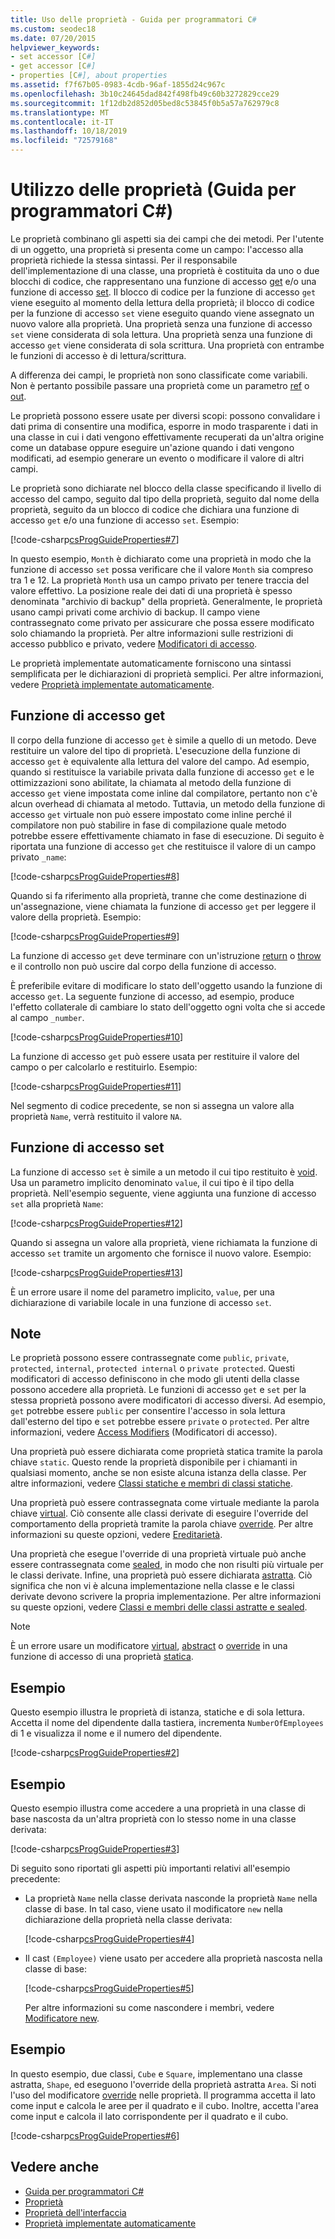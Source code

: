 ```yaml
---
title: Uso delle proprietà - Guida per programmatori C#
ms.custom: seodec18
ms.date: 07/20/2015
helpviewer_keywords:
- set accessor [C#]
- get accessor [C#]
- properties [C#], about properties
ms.assetid: f7f67b05-0983-4cdb-96af-1855d24c967c
ms.openlocfilehash: 3b10c24645dad842f498fb49c60b3272829cce29
ms.sourcegitcommit: 1f12db2d852d05bed8c53845f0b5a57a762979c8
ms.translationtype: MT
ms.contentlocale: it-IT
ms.lasthandoff: 10/18/2019
ms.locfileid: "72579168"
---
```

# <a name="using-properties-c-programming-guide"></a>Utilizzo delle proprietà (Guida per programmatori C#)

Le proprietà combinano gli aspetti sia dei campi che dei metodi. Per l'utente di un oggetto, una proprietà si presenta come un campo: l'accesso alla proprietà richiede la stessa sintassi. Per il responsabile dell'implementazione di una classe, una proprietà è costituita da uno o due blocchi di codice, che rappresentano una funzione di accesso [get](../../language-reference/keywords/get.md) e/o una funzione di accesso [set](../../language-reference/keywords/set.md). Il blocco di codice per la funzione di accesso `get` viene eseguito al momento della lettura della proprietà; il blocco di codice per la funzione di accesso `set` viene eseguito quando viene assegnato un nuovo valore alla proprietà. Una proprietà senza una funzione di accesso `set` viene considerata di sola lettura. Una proprietà senza una funzione di accesso `get` viene considerata di sola scrittura. Una proprietà con entrambe le funzioni di accesso è di lettura/scrittura.

A differenza dei campi, le proprietà non sono classificate come variabili. Non è pertanto possibile passare una proprietà come un parametro [ref](../../language-reference/keywords/ref.md) o [out](../../language-reference/keywords/out-parameter-modifier.md).

Le proprietà possono essere usate per diversi scopi: possono convalidare i dati prima di consentire una modifica, esporre in modo trasparente i dati in una classe in cui i dati vengono effettivamente recuperati da un'altra origine come un database oppure eseguire un'azione quando i dati vengono modificati, ad esempio generare un evento o modificare il valore di altri campi.

Le proprietà sono dichiarate nel blocco della classe specificando il livello di accesso del campo, seguito dal tipo della proprietà, seguito dal nome della proprietà, seguito da un blocco di codice che dichiara una funzione di accesso `get` e/o una funzione di accesso `set`. Esempio:

[!code-csharp[csProgGuideProperties#7](~/samples/snippets/csharp/VS_Snippets_VBCSharp/csProgGuideProperties/CS/Properties.cs#7)]

In questo esempio, `Month` è dichiarato come una proprietà in modo che la funzione di accesso `set` possa verificare che il valore `Month` sia compreso tra 1 e 12. La proprietà `Month` usa un campo privato per tenere traccia del valore effettivo. La posizione reale dei dati di una proprietà è spesso denominata "archivio di backup" della proprietà. Generalmente, le proprietà usano campi privati come archivio di backup. Il campo viene contrassegnato come privato per assicurare che possa essere modificato solo chiamando la proprietà. Per altre informazioni sulle restrizioni di accesso pubblico e privato, vedere [Modificatori di accesso](./access-modifiers.md).

Le proprietà implementate automaticamente forniscono una sintassi semplificata per le dichiarazioni di proprietà semplici. Per altre informazioni, vedere [Proprietà implementate automaticamente](auto-implemented-properties.md).

## <a name="the-get-accessor"></a>Funzione di accesso get

Il corpo della funzione di accesso `get` è simile a quello di un metodo. Deve restituire un valore del tipo di proprietà. L'esecuzione della funzione di accesso `get` è equivalente alla lettura del valore del campo. Ad esempio, quando si restituisce la variabile privata dalla funzione di accesso `get` e le ottimizzazioni sono abilitate, la chiamata al metodo della funzione di accesso `get` viene impostata come inline dal compilatore, pertanto non c'è alcun overhead di chiamata al metodo. Tuttavia, un metodo della funzione di accesso `get` virtuale non può essere impostato come inline perché il compilatore non può stabilire in fase di compilazione quale metodo potrebbe essere effettivamente chiamato in fase di esecuzione. Di seguito è riportata una funzione di accesso `get` che restituisce il valore di un campo privato `_name`:

[!code-csharp[csProgGuideProperties#8](~/samples/snippets/csharp/VS_Snippets_VBCSharp/csProgGuideProperties/CS/Properties.cs#8)]

Quando si fa riferimento alla proprietà, tranne che come destinazione di un'assegnazione, viene chiamata la funzione di accesso `get` per leggere il valore della proprietà. Esempio:

[!code-csharp[csProgGuideProperties#9](~/samples/snippets/csharp/VS_Snippets_VBCSharp/csProgGuideProperties/CS/Properties.cs#9)]

La funzione di accesso `get` deve terminare con un'istruzione [return](../../language-reference/keywords/return.md) o [throw](../../language-reference/keywords/throw.md) e il controllo non può uscire dal corpo della funzione di accesso.

È preferibile evitare di modificare lo stato dell'oggetto usando la funzione di accesso `get`. La seguente funzione di accesso, ad esempio, produce l'effetto collaterale di cambiare lo stato dell'oggetto ogni volta che si accede al campo `_number`.

[!code-csharp[csProgGuideProperties#10](~/samples/snippets/csharp/VS_Snippets_VBCSharp/csProgGuideProperties/CS/Properties.cs#10)]

La funzione di accesso `get` può essere usata per restituire il valore del campo o per calcolarlo e restituirlo. Esempio:

[!code-csharp[csProgGuideProperties#11](~/samples/snippets/csharp/VS_Snippets_VBCSharp/csProgGuideProperties/CS/Properties.cs#11)]

Nel segmento di codice precedente, se non si assegna un valore alla proprietà `Name`, verrà restituito il valore `NA`.

## <a name="the-set-accessor"></a>Funzione di accesso set

La funzione di accesso `set` è simile a un metodo il cui tipo restituito è [void](../../language-reference/keywords/void.md). Usa un parametro implicito denominato `value`, il cui tipo è il tipo della proprietà. Nell'esempio seguente, viene aggiunta una funzione di accesso `set` alla proprietà `Name`:

[!code-csharp[csProgGuideProperties#12](~/samples/snippets/csharp/VS_Snippets_VBCSharp/csProgGuideProperties/CS/Properties.cs#12)]

Quando si assegna un valore alla proprietà, viene richiamata la funzione di accesso `set` tramite un argomento che fornisce il nuovo valore. Esempio:

[!code-csharp[csProgGuideProperties#13](~/samples/snippets/csharp/VS_Snippets_VBCSharp/csProgGuideProperties/CS/Properties.cs#13)]

È un errore usare il nome del parametro implicito, `value`, per una dichiarazione di variabile locale in una funzione di accesso `set`.

## <a name="remarks"></a>Note

Le proprietà possono essere contrassegnate come `public`, `private`, `protected`, `internal`, `protected internal` o `private protected`. Questi modificatori di accesso definiscono in che modo gli utenti della classe possono accedere alla proprietà. Le funzioni di accesso `get` e `set` per la stessa proprietà possono avere modificatori di accesso diversi. Ad esempio, `get` potrebbe essere `public` per consentire l'accesso in sola lettura dall'esterno del tipo e `set` potrebbe essere `private` o `protected`. Per altre informazioni, vedere [Access Modifiers](./access-modifiers.md) (Modificatori di accesso).

Una proprietà può essere dichiarata come proprietà statica tramite la parola chiave `static`. Questo rende la proprietà disponibile per i chiamanti in qualsiasi momento, anche se non esiste alcuna istanza della classe. Per altre informazioni, vedere [Classi statiche e membri di classi statiche](./static-classes-and-static-class-members.md).

Una proprietà può essere contrassegnata come virtuale mediante la parola chiave [virtual](../../language-reference/keywords/virtual.md). Ciò consente alle classi derivate di eseguire l'override del comportamento della proprietà tramite la parola chiave [override](../../language-reference/keywords/override.md). Per altre informazioni su queste opzioni, vedere [Ereditarietà](inheritance.md).

Una proprietà che esegue l'override di una proprietà virtuale può anche essere contrassegnata come [sealed](../../language-reference/keywords/sealed.md), in modo che non risulti più virtuale per le classi derivate. Infine, una proprietà può essere dichiarata [astratta](../../language-reference/keywords/abstract.md). Ciò significa che non vi è alcuna implementazione nella classe e le classi derivate devono scrivere la propria implementazione. Per altre informazioni su queste opzioni, vedere [Classi e membri delle classi astratte e sealed](abstract-and-sealed-classes-and-class-members.md).
  
> [!NOTE]
> È un errore usare un modificatore [virtual](../../language-reference/keywords/virtual.md), [abstract](../../language-reference/keywords/abstract.md) o [override](../../language-reference/keywords/override.md) in una funzione di accesso di una proprietà [statica](../../language-reference/keywords/static.md).

## <a name="example"></a>Esempio

Questo esempio illustra le proprietà di istanza, statiche e di sola lettura. Accetta il nome del dipendente dalla tastiera, incrementa `NumberOfEmployees` di 1 e visualizza il nome e il numero del dipendente.

[!code-csharp[csProgGuideProperties#2](~/samples/snippets/csharp/VS_Snippets_VBCSharp/csProgGuideProperties/CS/Properties.cs#2)]

## <a name="example"></a>Esempio

Questo esempio illustra come accedere a una proprietà in una classe di base nascosta da un'altra proprietà con lo stesso nome in una classe derivata:

[!code-csharp[csProgGuideProperties#3](~/samples/snippets/csharp/VS_Snippets_VBCSharp/csProgGuideProperties/CS/Properties.cs#3)]

Di seguito sono riportati gli aspetti più importanti relativi all'esempio precedente:

- La proprietà `Name` nella classe derivata nasconde la proprietà `Name` nella classe di base. In tal caso, viene usato il modificatore `new` nella dichiarazione della proprietà nella classe derivata:

     [!code-csharp[csProgGuideProperties#4](~/samples/snippets/csharp/VS_Snippets_VBCSharp/csProgGuideProperties/CS/Properties.cs#4)]  

- Il cast `(Employee)` viene usato per accedere alla proprietà nascosta nella classe di base:

     [!code-csharp[csProgGuideProperties#5](~/samples/snippets/csharp/VS_Snippets_VBCSharp/csProgGuideProperties/CS/Properties.cs#5)]

     Per altre informazioni su come nascondere i membri, vedere [Modificatore new](../../language-reference/keywords/new-modifier.md).

## <a name="example"></a>Esempio

In questo esempio, due classi, `Cube` e `Square`, implementano una classe astratta, `Shape`, ed eseguono l'override della proprietà astratta `Area`. Si noti l'uso del modificatore [override](../../language-reference/keywords/override.md) nelle proprietà. Il programma accetta il lato come input e calcola le aree per il quadrato e il cubo. Inoltre, accetta l'area come input e calcola il lato corrispondente per il quadrato e il cubo.

[!code-csharp[csProgGuideProperties#6](~/samples/snippets/csharp/VS_Snippets_VBCSharp/csProgGuideProperties/CS/Properties.cs#6)]

## <a name="see-also"></a>Vedere anche

- [Guida per programmatori C#](../index.md)
- [Proprietà](properties.md)
- [Proprietà dell'interfaccia](interface-properties.md)
- [Proprietà implementate automaticamente](auto-implemented-properties.md)
